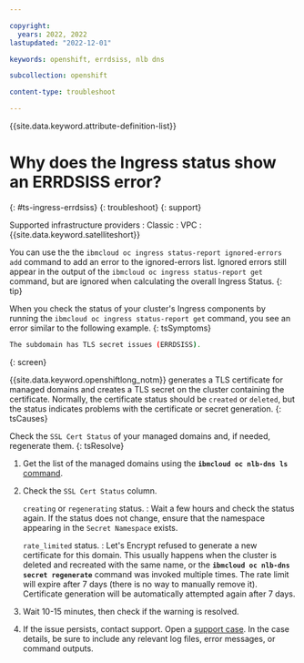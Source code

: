 ```yaml
---

copyright: 
  years: 2022, 2022
lastupdated: "2022-12-01"

keywords: openshift, errdsiss, nlb dns

subcollection: openshift

content-type: troubleshoot

---
```


{{site.data.keyword.attribute-definition-list}}


# Why does the Ingress status show an ERRDSISS error?
{: #ts-ingress-errdsiss}
{: troubleshoot}
{: support}

Supported infrastructure providers
:   Classic
:   VPC
:   {{site.data.keyword.satelliteshort}}

You can use the the `ibmcloud oc ingress status-report ignored-errors add` command to add an error to the ignored-errors list. Ignored errors still appear in the output of the `ibmcloud oc ingress status-report get` command, but are ignored when calculating the overall Ingress Status.
{: tip}

When you check the status of your cluster's Ingress components by running the `ibmcloud oc ingress status-report get` command, you see an error similar to the following example.
{: tsSymptoms}

```sh
The subdomain has TLS secret issues (ERRDSISS).
```
{: screen}


{{site.data.keyword.openshiftlong_notm}} generates a TLS certificate for managed domains and creates a TLS secret on the cluster containing the certificate. Normally, the certificate status should be `created` or `deleted`, but the status indicates problems with the certificate or secret generation.
{: tsCauses}

Check the `SSL Cert Status` of your managed domains and, if needed, regenerate them. 
{: tsResolve}

1. Get the list of the managed domains using the **`ibmcloud oc nlb-dns ls`** [command](/docs/openshift?topic=openshift-kubernetes-service-cli#cs_nlb-dns-ls).
1. Check the `SSL Cert Status` column.

    `creating` or `regenerating` status.
    :   Wait a few hours and check the status again. If the status does not change, ensure that the namespace appearing in the `Secret Namespace` exists.
    
    `rate_limited` status.
    :   Let's Encrypt refused to generate a new certificate for this domain. This usually happens when the cluster is deleted and recreated with the same name, or the **`ibmcloud oc nlb-dns secret regenerate`** command was invoked multiple times. The rate limit will expire after 7 days (there is no way to manually remove it). Certificate generation will be automatically attempted again after 7 days.
1. Wait 10-15 minutes, then check if the warning is resolved.
1. If the issue persists, contact support. Open a [support case](/docs/get-support?topic=get-support-using-avatar). In the case details, be sure to include any relevant log files, error messages, or command outputs.


